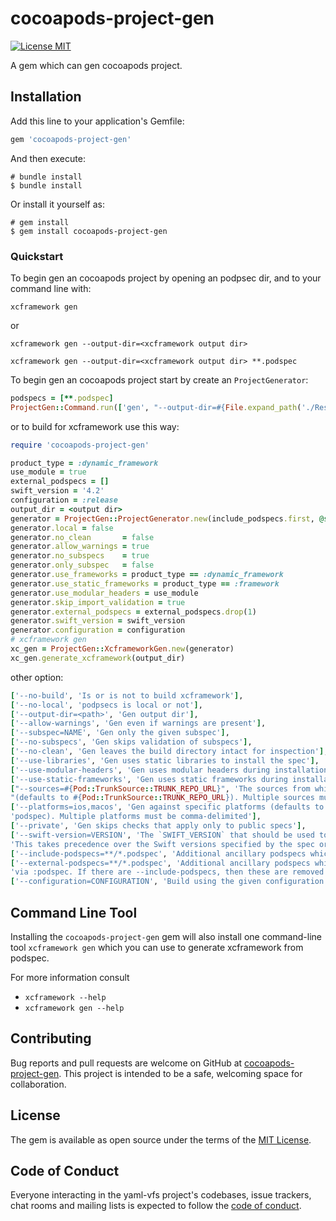 # cocoapods-project-gen

[![License MIT](https://img.shields.io/badge/license-MIT-green.svg?style=flat)](https://raw.githubusercontent.com/Cat1237/cocoapods-project-gen/main/LICENSE)&nbsp;

A gem which can gen cocoapods project.

## Installation

Add this line to your application's Gemfile:

```ruby
gem 'cocoapods-project-gen'
```

And then execute:

```shell
# bundle install
$ bundle install
```

Or install it yourself as:

```shell
# gem install
$ gem install cocoapods-project-gen
```

### Quickstart

To begin gen an cocoapods project by opening an podpsec dir, and to your command line with:

```shell
xcframework gen 
```

or

```shell
xcframework gen --output-dir=<xcframework output dir>
```

```shell
xcframework gen --output-dir=<xcframework output dir> **.podspec
```

To begin gen an cocoapods project start by create an `ProjectGenerator`:

```ruby
podspecs = [**.podspec]
ProjectGen::Command.run(['gen', "--output-dir=#{File.expand_path('./Resources/output', __dir__)}", podspecs.join(' ')])
```

or to build for xcframework use this way:

```ruby
require 'cocoapods-project-gen'

product_type = :dynamic_framework
use_module = true
external_podspecs = []
swift_version = '4.2'
configuration = :release
output_dir = <output dir>
generator = ProjectGen::ProjectGenerator.new(include_podspecs.first, @sources, @platforms)
generator.local = false
generator.no_clean       = false
generator.allow_warnings = true
generator.no_subspecs    = true
generator.only_subspec   = false
generator.use_frameworks = product_type == :dynamic_framework
generator.use_static_frameworks = product_type == :framework
generator.use_modular_headers = use_module
generator.skip_import_validation = true
generator.external_podspecs = external_podspecs.drop(1)
generator.swift_version = swift_version
generator.configuration = configuration
# xcframework gen
xc_gen = ProjectGen::XcframeworkGen.new(generator)
xc_gen.generate_xcframework(output_dir)
```

other option:

```ruby
['--no-build', 'Is or is not to build xcframework'],
['--no-local', 'podpsecs is local or not'],
['--output-dir=<path>', 'Gen output dir'],
['--allow-warnings', 'Gen even if warnings are present'],
['--subspec=NAME', 'Gen only the given subspec'],
['--no-subspecs', 'Gen skips validation of subspecs'],
['--no-clean', 'Gen leaves the build directory intact for inspection'],
['--use-libraries', 'Gen uses static libraries to install the spec'],
['--use-modular-headers', 'Gen uses modular headers during installation'],
['--use-static-frameworks', 'Gen uses static frameworks during installation'],
["--sources=#{Pod::TrunkSource::TRUNK_REPO_URL}", 'The sources from which to pull dependent pods ' \
"(defaults to #{Pod::TrunkSource::TRUNK_REPO_URL}). Multiple sources must be comma-delimited"],
['--platforms=ios,macos', 'Gen against specific platforms (defaults to all platforms supported by the ' \
'podspec). Multiple platforms must be comma-delimited'],
['--private', 'Gen skips checks that apply only to public specs'],
['--swift-version=VERSION', 'The `SWIFT_VERSION` that should be used to gen the spec. ' \
'This takes precedence over the Swift versions specified by the spec or a `.swift-version` file'],
['--include-podspecs=**/*.podspec', 'Additional ancillary podspecs which are used for gening via :path'],
['--external-podspecs=**/*.podspec', 'Additional ancillary podspecs which are used for gening '\
'via :podspec. If there are --include-podspecs, then these are removed from them'],
['--configuration=CONFIGURATION', 'Build using the given configuration (defaults to Release)']
```

## Command Line Tool

Installing the `cocoapods-project-gen` gem will also install one command-line tool `xcframework gen`  which you can use to generate xcframework from podspec.

For more information consult

- `xcframework --help`
- `xcframework gen --help`

## Contributing

Bug reports and pull requests are welcome on GitHub at [cocoapods-project-gen](https://github.com/Cat1237/cocoapods-project-gen). This project is intended to be a safe, welcoming space for collaboration.

## License

The gem is available as open source under the terms of the [MIT License](https://opensource.org/licenses/MIT).

## Code of Conduct

Everyone interacting in the yaml-vfs project's codebases, issue trackers, chat rooms and mailing lists is expected to follow the [code of conduct](https://github.com/Cat1237/cocoapods-project-gen/main/CODE_OF_CONDUCT.md).
